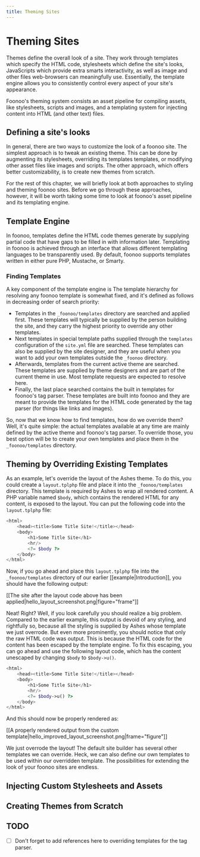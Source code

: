 ```yaml
---
title: Theming Sites
---
```

# Theming Sites

Themes define the overall look of a site. They work through templates which specify the HTML code, stylesheets which define the site's looks, JavaScripts which provide extra smarts interactivity, as well as image and other files web-browsers can meaningfully use. Essentially, the template engine allows you to consistently control every aspect of your site's appearance. 

Foonoo's theming system consists an asset pipeline for compiling assets, like stylesheets, scripts and images, and a templating system for injecting content into HTML (and other text) files.

## Defining a site's looks
In general, there are two ways to customize the look of a foonoo site. The simplest approach is to tweak an existing theme. This can be done by augmenting its stylesheets, overriding its templates templates, or modifying other asset files like images and scripts. The other approach, which offers better customizability, is to create new themes from scratch. 

For the rest of this chapter, we will briefly look at both approaches to styling and theming foonoo sites. Before we go through these approaches, however, it will be worth taking some time to look at foonoo's asset pipeline and its templating engine.


## Template Engine
In foonoo, templates define the HTML code themes generate by supplying partial code that have gaps to be filled in with information later. Templating in foonoo is achieved through an interface that allows different templating languages to be transparently used. By default, foonoo supports templates written in either pure PHP, Mustache, or Smarty. 

### Finding Templates
A key component of the template engine is 
The template hierarchy for resolving any foonoo template is somewhat fixed, and it's defined as follows in decreasing order of search priority:

- Templates in the `_foonoo/templates` directory are searched and applied first. These templates will typically be supplied by the person building the site, and they carry the highest priority to override any other templates.
- Next templates in special template paths supplied through the `templates` configuration of the `site.yml` file are searched. These templates can also be supplied by the site designer, and they are useful when you want to add your own templates outside the `_foonoo` directory.
- Afterwards, templates from the current active theme are searched. These templates are supplied by theme designers and are part of the current theme in use. Most template requests are expected to resolve here.
- Finally, the last place searched contains the built in templates for foonoo's tag parser. These templates are built into foonoo and they are meant to provide the templates for the HTML code generated by the tag parser (for things like links and images). 

So, now that we know how to find templates, how do we override them? Well, it's quite simple: the actual templates available at any time are mainly defined by the active theme and foonoo's tag parser. To override those, you best option will be to create your own templates and place them in the `_foonoo/templates` directory.

## Theming by Overriding Existing Templates
As an example, let's override the layout of the Ashes theme. To do this, you could create a `layout.tplphp` file and place it into the `_foonoo/templates` directory. This template is required by Ashes to wrap all rendered content. A PHP variable named `$body`, which contains the rendered HTML for any content, is exposed to the layout. You can put the following code into the `layout.tplphp` file:

````php
<html>
	<head><title>Some Title Site!</title></head>
	<body>
		<h1>Some Title Site</h1>
		<hr/>
		<?= $body ?>
	</body>
</html>
````

Now, if you go ahead and place this `layout.tplphp` file into the `_foonoo/templates` directory of our earlier [[example|Introduction]], you should have the following output:

[[The site after the layout code above has been applied|hello_layout_screenshot.png|figure="frame"]]

Neat! Right? Well, if you look carefully you should realize a big problem. Compared to the earlier example, this output is devoid of any styling, and rightfully so, because all the styling is supplied by Ashes whose template we just overrode. But even more prominently, you should notice that only the raw HTML code was output. This is because the HTML code for the content has been escaped by the template engine. To fix this escaping, you can go ahead and use the following layout code, which has the content unescaped by changing `$body` to `$body->u()`. 

````php
<html>
	<head><title>Some Title Site!</title></head>
	<body>
		<h1>Some Title Site</h1>
		<hr/>
		<?= $body->u() ?>
	</body>
</html>
````

And this should now be properly rendered as:

[[A properly rendered output from the custom template|hello_improved_layout_screenshot.png|frame="figure"]]

We just overrode the layout! The default site builder has several other templates we can override. Heck, we can also define our own templates to be used within our overridden template. The possibilities for extending the look of your foonoo sites are endless.

## Injecting Custom Stylesheets and Assets

## Creating Themes from Scratch

## TODO

 - [ ] Don't forget to add references here to overriding templates for the tag parser.